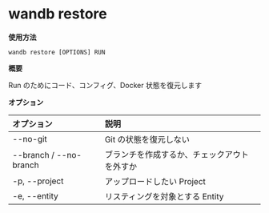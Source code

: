 
# wandb restore

**使用方法**

`wandb restore [OPTIONS] RUN`

**概要**

Run のためにコード、コンフィグ、Docker 状態を復元します

**オプション**

| **オプション** | **説明** |
| :--- | :--- |
| --no-git | Git の状態を復元しない |
| --branch / --no-branch | ブランチを作成するか、チェックアウトを外すか |
| -p, --project | アップロードしたい Project |
| -e, --entity | リスティングを対象とする Entity |
